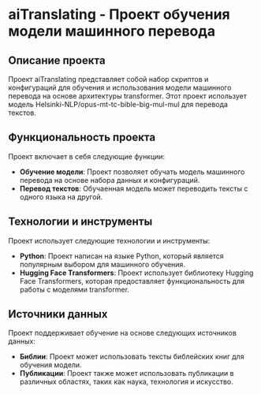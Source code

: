 # aiTranslating - Проект обучения модели машинного перевода

## Описание проекта

Проект aiTranslating представляет собой набор скриптов и конфигураций для обучения и использования модели машинного перевода на основе архитектуры transformer.
Этот проект использует модель Helsinki-NLP/opus-mt-tc-bible-big-mul-mul для перевода текстов.

## Функциональность проекта

Проект включает в себя следующие функции:

*   **Обучение модели**: Проект позволяет обучать модель машинного перевода на основе набора данных и конфигураций.
*   **Перевод текстов**: Обучаенная модель может переводить тексты с одного языка на другой.

## Технологии и инструменты

Проект использует следующие технологии и инструменты:

*   **Python**: Проект написан на языке Python, который является популярным выбором для машинного обучения.
*   **Hugging Face Transformers**: Проект использует библиотеку Hugging Face Transformers, которая предоставляет функциональность для работы с моделями transformer.

## Источники данных

Проект поддерживает обучение на основе следующих источников данных:

*   **Библии**: Проект может использовать тексты библейских книг для обучения модели.
*   **Публикации**: Проект также может использовать публикации в различных областях, таких как наука, технология и искусство.



